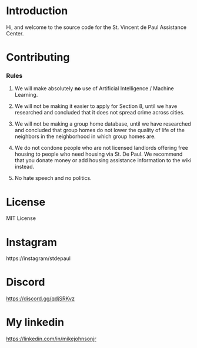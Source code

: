 # Introduction

Hi, and welcome to the source code for the St. Vincent de Paul Assistance Center.

# Contributing

### Rules

1. We will make absolutely **no** use of Artificial Intelligence / Machine Learning. 

2. We will not be making it easier to apply for Section 8, until we have researched and concluded that it does not spread crime across cities.

3. We will not be making a group home database, until we have researched and concluded that group homes do not lower the quality of life of the neighbors in the neighborhood in which group homes are.

4. We do not condone people who are not licensed landlords offering free housing to people who need housing via St. De Paul. We recommend that you donate money or add housing assistance information to the wiki instead.

5. No hate speech and no politics.

# License

MIT License

# Instagram

https://instagram/stdepaul

# Discord

https://discord.gg/qdjSRKvz

# My linkedin

https://linkedin.com/in/mikejohnsonjr